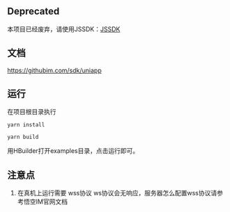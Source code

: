 
## Deprecated

本项目已经废弃，请使用JSSDK：[JSSDK](https://github.com/WuKongIM/WuKongIMJSSDK)

## 文档

https://githubim.com/sdk/uniapp


## 运行

在项目根目录执行

```
yarn install

yarn build
```

用HBuilder打开examples目录，点击运行即可。

## 注意点

1. 在真机上运行需要 wss协议 ws协议会无响应，服务器怎么配置wss协议请参考悟空IM官网文档